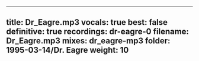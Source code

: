 
---
title: Dr_Eagre.mp3
vocals: true
best: false
definitive: true
recordings: dr-eagre-0
filename: Dr_Eagre.mp3
mixes: dr_eagre-mp3
folder: 1995-03-14/Dr. Eagre
weight: 10
---
